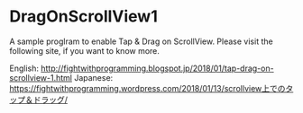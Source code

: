 # DragOnScrollView1

A sample proglram to enable Tap & Drag on ScrollView.  Please visit the following site, if you want to know more.

English:  http://fightwithprogramming.blogspot.jp/2018/01/tap-drag-on-scrollview-1.html
Japanese:  https://fightwithprogramming.wordpress.com/2018/01/13/scrollview上でのタップ＆ドラッグ/
